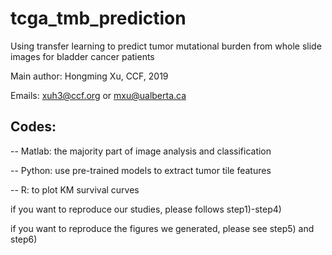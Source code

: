 # tcga_tmb_prediction
Using transfer learning to predict tumor mutational burden from whole slide images for bladder cancer patients

Main author: Hongming Xu, CCF, 2019

Emails: xuh3@ccf.org or mxu@ualberta.ca

## Codes:
-- Matlab: the majority part of image analysis and classification

-- Python: use pre-trained models to extract tumor tile features

-- R: to plot KM survival curves

if you want to reproduce our studies, please follows step1)-step4)

if you want to reproduce the figures we generated, please see step5) and step6)
